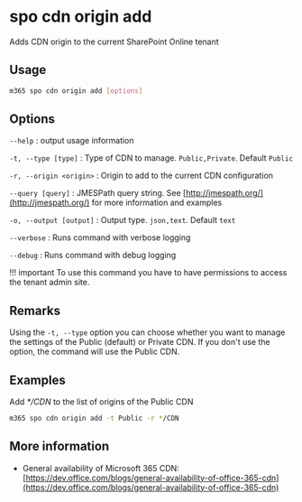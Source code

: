 # spo cdn origin add

Adds CDN origin to the current SharePoint Online tenant

## Usage

```sh
m365 spo cdn origin add [options]
```

## Options

`--help`
: output usage information

`-t, --type [type]`
: Type of CDN to manage. `Public,Private`. Default `Public`

`-r, --origin <origin>`
: Origin to add to the current CDN configuration

`--query [query]`
: JMESPath query string. See [http://jmespath.org/](http://jmespath.org/) for more information and examples

`-o, --output [output]`
: Output type. `json,text`. Default `text`

`--verbose`
: Runs command with verbose logging

`--debug`
: Runs command with debug logging

!!! important
    To use this command you have to have permissions to access the tenant admin site.

## Remarks

Using the `-t, --type` option you can choose whether you want to manage the settings of the Public (default) or Private CDN. If you don't use the option, the command will use the Public CDN.

## Examples

Add _*/CDN_ to the list of origins of the Public CDN

```sh
m365 spo cdn origin add -t Public -r */CDN
```

## More information

- General availability of Microsoft 365 CDN: [https://dev.office.com/blogs/general-availability-of-office-365-cdn](https://dev.office.com/blogs/general-availability-of-office-365-cdn)